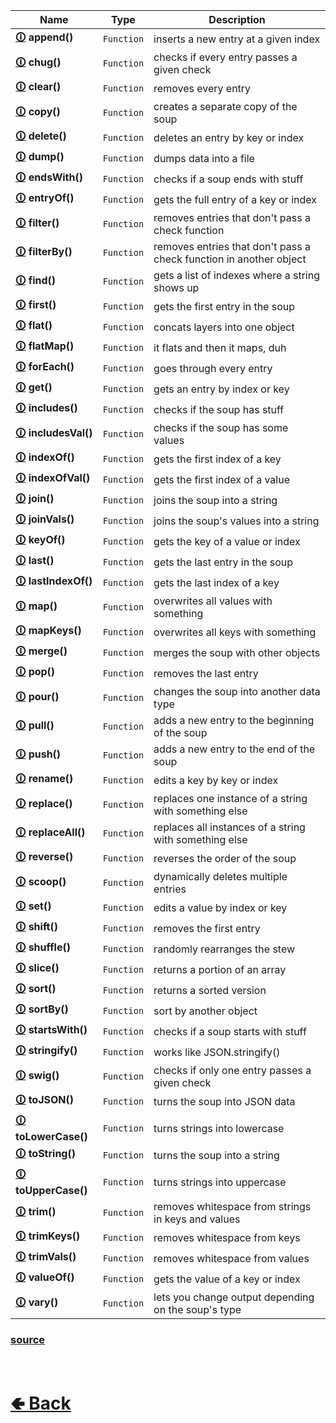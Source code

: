 | Name | Type | Description
| - | - | - |
| <b>[🛈](https://github.com/shysolocup/stews/wiki/Soup.append()) append()</b> | `Function` | inserts a new entry at a given index |
| <b>[🛈](https://github.com/shysolocup/stews/wiki/Soup.chug()) chug()</b> | `Function` | checks if every entry passes a given check |
| <b>[🛈](https://github.com/shysolocup/stews/wiki/Soup.clear()) clear()</b> | `Function` | removes every entry |
| <b>[🛈](https://github.com/shysolocup/stews/wiki/Soup.copy()) copy()</b> | `Function` | creates a separate copy of the soup |
| <b>[🛈](https://github.com/shysolocup/stews/wiki/Soup.delete()) delete()</b> | `Function` | deletes an entry by key or index |
| <b>[🛈](https://github.com/shysolocup/stews/wiki/Soup.dump()) dump()</b> | `Function` | dumps data into a file |
| <b>[🛈](https://github.com/shysolocup/stews/wiki/Soup.endsWith()) endsWith()</b> | `Function` | checks if a soup ends with stuff |
| <b>[🛈](https://github.com/shysolocup/stews/wiki/Soup.entryOf()) entryOf()</b> | `Function` | gets the full entry of a key or index |
| <b>[🛈](https://github.com/shysolocup/stews/wiki/Soup.filter()) filter()</b> | `Function` | removes entries that don't pass a check function |
| <b>[🛈](https://github.com/shysolocup/stews/wiki/Soup.filterBy()) filterBy()</b> | `Function` | removes entries that don't pass a check function in another object |
| <b>[🛈](https://github.com/shysolocup/stews/wiki/Soup.find()) find()</b> | `Function` | gets a list of indexes where a string shows up |
| <b>[🛈](https://github.com/shysolocup/stews/wiki/Soup.first()) first()</b> | `Function` | gets the first entry in the soup |
| <b>[🛈](https://github.com/shysolocup/stews/wiki/Soup.flat()) flat()</b> | `Function` | concats layers into one object |
| <b>[🛈](https://github.com/shysolocup/stews/wiki/Soup.flatMap()) flatMap()</b> | `Function` | it flats and then it maps, duh |
| <b>[🛈](https://github.com/shysolocup/stews/wiki/Soup.forEach()) forEach()</b> | `Function` | goes through every entry |
| <b>[🛈](https://github.com/shysolocup/stews/wiki/Soup.get()) get()</b> | `Function` | gets an entry by index or key |
| <b>[🛈](https://github.com/shysolocup/stews/wiki/Soup.includes()) includes()</b> | `Function` | checks if the soup has stuff |
| <b>[🛈](https://github.com/shysolocup/stews/wiki/Soup.includesVal()) includesVal()</b> | `Function` | checks if the soup has some values |
| <b>[🛈](https://github.com/shysolocup/stews/wiki/Soup.indexOf()) indexOf()</b> | `Function` | gets the first index of a key |
| <b>[🛈](https://github.com/shysolocup/stews/wiki/Soup.indexOfVal()) indexOfVal()</b> | `Function` | gets the first index of a value |
| <b>[🛈](https://github.com/shysolocup/stews/wiki/Soup.join()) join()</b> | `Function` | joins the soup into a string |
| <b>[🛈](https://github.com/shysolocup/stews/wiki/Soup.joinVals()) joinVals()</b> | `Function` | joins the soup's values into a string |
| <b>[🛈](https://github.com/shysolocup/stews/wiki/Soup.keyOf()) keyOf()</b> | `Function` | gets the key of a value or index |
| <b>[🛈](https://github.com/shysolocup/stews/wiki/Soup.last()) last()</b> | `Function` | gets the last entry in the soup |
| <b>[🛈](https://github.com/shysolocup/stews/wiki/Soup.lastIndexOf()) lastIndexOf()</b> | `Function` | gets the last index of a key |
| <b>[🛈](https://github.com/shysolocup/stews/wiki/Soup.map()) map()</b> | `Function` | overwrites all values with something |
| <b>[🛈](https://github.com/shysolocup/stews/wiki/Soup.mapKeys()) mapKeys()</b> | `Function` | overwrites all keys with something |
| <b>[🛈](https://github.com/shysolocup/stews/wiki/Soup.merge()) merge()</b> | `Function` | merges the soup with other objects |
| <b>[🛈](https://github.com/shysolocup/stews/wiki/Soup.pop()) pop()</b> | `Function` | removes the last entry |
| <b>[🛈](https://github.com/shysolocup/stews/wiki/Soup.pour()) pour()</b> | `Function` | changes the soup into another data type |
| <b>[🛈](https://github.com/shysolocup/stews/wiki/Soup.pull()) pull()</b> | `Function` | adds a new entry to the beginning of the soup |
| <b>[🛈](https://github.com/shysolocup/stews/wiki/Soup.push()) push()</b> | `Function` | adds a new entry to the end of the soup |
| <b>[🛈](https://github.com/shysolocup/stews/wiki/Soup.rename()) rename()</b> | `Function` | edits a key by key or index |
| <b>[🛈](https://github.com/shysolocup/stews/wiki/Soup.replace()) replace()</b> | `Function` | replaces one instance of a string with something else |
| <b>[🛈](https://github.com/shysolocup/stews/wiki/Soup.replaceAll()) replaceAll()</b> | `Function` | replaces all instances of a string with something else |
| <b>[🛈](https://github.com/shysolocup/stews/wiki/Soup.reverse()) reverse()</b> | `Function` | reverses the order of the soup |
| <b>[🛈](https://github.com/shysolocup/stews/wiki/Soup.scoop()) scoop()</b> | `Function` | dynamically deletes multiple entries |
| <b>[🛈](https://github.com/shysolocup/stews/wiki/Soup.set()) set()</b> | `Function` | edits a value by index or key |
| <b>[🛈](https://github.com/shysolocup/stews/wiki/Soup.shift()) shift()</b> | `Function` | removes the first entry |
| <b>[🛈](https://github.com/shysolocup/stews/wiki/Soup.shuffle()) shuffle()</b> | `Function` | randomly rearranges the stew |
| <b>[🛈](https://github.com/shysolocup/stews/wiki/Soup.slice()) slice()</b> | `Function` | returns a portion of an array |
| <b>[🛈](https://github.com/shysolocup/stews/wiki/Soup.sort()) sort()</b> | `Function` | returns a sorted version |
| <b>[🛈](https://github.com/shysolocup/stews/wiki/Soup.sortBy()) sortBy()</b> | `Function` | sort by another object |
| <b>[🛈](https://github.com/shysolocup/stews/wiki/Soup.startsWith()) startsWith()</b> | `Function` | checks if a soup starts with stuff |
| <b>[🛈](https://github.com/shysolocup/stews/wiki/Soup.stringify()) stringify()</b> | `Function` | works like JSON.stringify() |
| <b>[🛈](https://github.com/shysolocup/stews/wiki/Soup.swig()) swig()</b> | `Function` | checks if only one entry passes a given check |
| <b>[🛈](https://github.com/shysolocup/stews/wiki/Soup.toJSON()) toJSON()</b> | `Function` | turns the soup into JSON data |
| <b>[🛈](https://github.com/shysolocup/stews/wiki/Soup.toLowerCase()) toLowerCase()</b> | `Function` | turns strings into lowercase |
| <b>[🛈](https://github.com/shysolocup/stews/wiki/Soup.toString()) toString()</b> | `Function` | turns the soup into a string |
| <b>[🛈](https://github.com/shysolocup/stews/wiki/Soup.toUpperCase()) toUpperCase()</b> | `Function` | turns strings into uppercase |
| <b>[🛈](https://github.com/shysolocup/stews/wiki/Soup.trim()) trim()</b> | `Function` | removes whitespace from strings in keys and values |
| <b>[🛈](https://github.com/shysolocup/stews/wiki/Soup.trimKeys()) trimKeys()</b> | `Function` | removes whitespace from keys |
| <b>[🛈](https://github.com/shysolocup/stews/wiki/Soup.trimVals()) trimVals()</b> | `Function` | removes whitespace from values |
| <b>[🛈](https://github.com/shysolocup/stews/wiki/Soup.valueOf()) valueOf()</b> | `Function` | gets the value of a key or index |
| <b>[🛈](https://github.com/shysolocup/stews/wiki/Soup.vary()) vary()</b> | `Function` | lets you change output depending on the soup's type |

### [source](https://github.com/shysolocup/stews/tree/main/src/Soup/functions)

<br> <h1> [🢀 Back](https://github.com/shysolocup/stews/wiki/Soup) </h1>